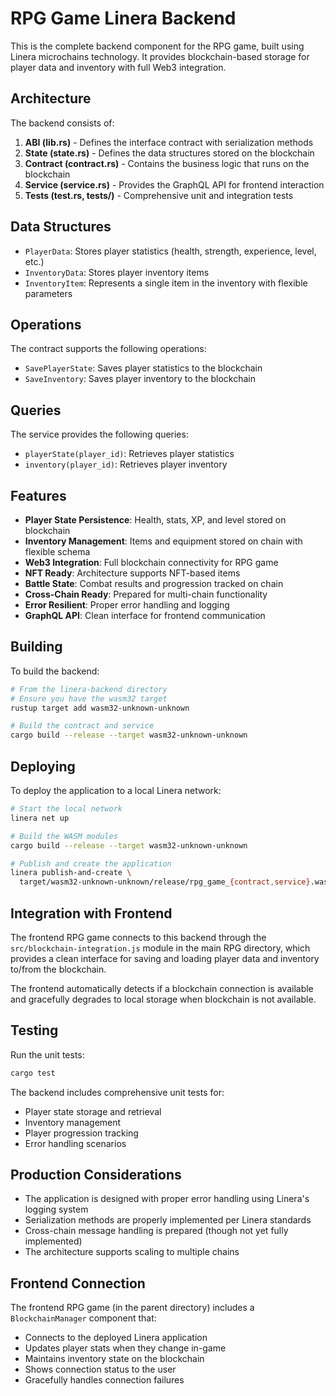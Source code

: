 # RPG Game Linera Backend

This is the complete backend component for the RPG game, built using Linera microchains technology. It provides blockchain-based storage for player data and inventory with full Web3 integration.

## Architecture

The backend consists of:

1. **ABI (lib.rs)** - Defines the interface contract with serialization methods
2. **State (state.rs)** - Defines the data structures stored on the blockchain
3. **Contract (contract.rs)** - Contains the business logic that runs on the blockchain
4. **Service (service.rs)** - Provides the GraphQL API for frontend interaction
5. **Tests (test.rs, tests/)** - Comprehensive unit and integration tests

## Data Structures

- `PlayerData`: Stores player statistics (health, strength, experience, level, etc.)
- `InventoryData`: Stores player inventory items
- `InventoryItem`: Represents a single item in the inventory with flexible parameters

## Operations

The contract supports the following operations:

- `SavePlayerState`: Saves player statistics to the blockchain
- `SaveInventory`: Saves player inventory to the blockchain

## Queries

The service provides the following queries:

- `playerState(player_id)`: Retrieves player statistics
- `inventory(player_id)`: Retrieves player inventory

## Features

- **Player State Persistence**: Health, stats, XP, and level stored on blockchain
- **Inventory Management**: Items and equipment stored on chain with flexible schema
- **Web3 Integration**: Full blockchain connectivity for RPG game
- **NFT Ready**: Architecture supports NFT-based items
- **Battle State**: Combat results and progression tracked on chain
- **Cross-Chain Ready**: Prepared for multi-chain functionality
- **Error Resilient**: Proper error handling and logging
- **GraphQL API**: Clean interface for frontend communication

## Building

To build the backend:

```bash
# From the linera-backend directory
# Ensure you have the wasm32 target
rustup target add wasm32-unknown-unknown

# Build the contract and service
cargo build --release --target wasm32-unknown-unknown
```

## Deploying

To deploy the application to a local Linera network:

```bash
# Start the local network
linera net up

# Build the WASM modules
cargo build --release --target wasm32-unknown-unknown

# Publish and create the application
linera publish-and-create \
  target/wasm32-unknown-unknown/release/rpg_game_{contract,service}.wasm
```

## Integration with Frontend

The frontend RPG game connects to this backend through the `src/blockchain-integration.js` module in the main RPG directory, which provides a clean interface for saving and loading player data and inventory to/from the blockchain.

The frontend automatically detects if a blockchain connection is available and gracefully degrades to local storage when blockchain is not available.

## Testing

Run the unit tests:

```bash
cargo test
```

The backend includes comprehensive unit tests for:
- Player state storage and retrieval
- Inventory management
- Player progression tracking
- Error handling scenarios

## Production Considerations

- The application is designed with proper error handling using Linera's logging system
- Serialization methods are properly implemented per Linera standards
- Cross-chain message handling is prepared (though not yet fully implemented)
- The architecture supports scaling to multiple chains

## Frontend Connection

The frontend RPG game (in the parent directory) includes a `BlockchainManager` component that:
- Connects to the deployed Linera application
- Updates player stats when they change in-game
- Maintains inventory state on the blockchain
- Shows connection status to the user
- Gracefully handles connection failures